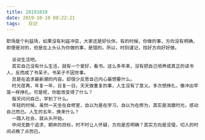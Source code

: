 ```yaml
---
title: 20191010
date: 2019-10-10 08:22:21
tags:   日记
---
```

    职场是个利益场，如果没有利益冲突，大家还是好伙伴。有的时候，你做的事，方向没有明确，即便是对的，但是在上头认为你做的事，是错的。所以，时刻谨记，找好方向好好做。
    
      谈谈生活吧。
      其实自己没有什么生活，就有一个爱好，看书。这么多年来，没有把自己培养成真正的读书人，反而成了书呆子。书呆子不因世事。
      总是在追求最新潮的内容。却很少反思自己内心最想要什么。
      时光荏苒，年复一年，日复一日，天天做重复的事，人生没有了意义。多次想挣扎，像冲出牢笼一样挣扎。可是呢，你能改变得了什么？
      每天问问自己，学到了什么。
      年轻的时候，虽然一天坐在自修室，自以为是在学习，自以为在修为，其实是消磨时光，感动自己而已。人生的五年，换来什么？
      一踏入社会，就从头开始。
      中间无数个追求，朝奔的目标，时不时让人怀疑，方向是否明确？其实方向是没错，切入的时间点晚了点而已。
      
